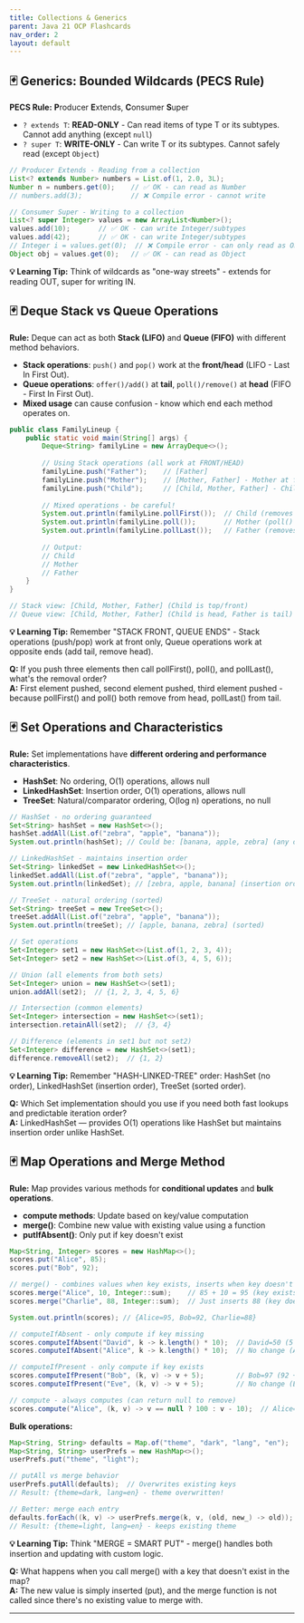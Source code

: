 ```yaml
---
title: Collections & Generics
parent: Java 21 OCP Flashcards
nav_order: 2
layout: default
---
```


## 🃏 Generics: Bounded Wildcards (PECS Rule)

**PECS Rule:** **P**roducer **E**xtends, **C**onsumer **S**uper

- `? extends T`: **READ-ONLY** - Can read items of type T or its subtypes. Cannot add anything (except `null`)
- `? super T`: **WRITE-ONLY** - Can write T or its subtypes. Cannot safely read (except `Object`)

```java
// Producer Extends - Reading from a collection
List<? extends Number> numbers = List.of(1, 2.0, 3L);
Number n = numbers.get(0);    // ✅ OK - can read as Number
// numbers.add(3);            // ❌ Compile error - cannot write

// Consumer Super - Writing to a collection  
List<? super Integer> values = new ArrayList<Number>();
values.add(10);       // ✅ OK - can write Integer/subtypes
values.add(42);       // ✅ OK - can write Integer/subtypes
// Integer i = values.get(0);  // ❌ Compile error - can only read as Object
Object obj = values.get(0);   // ✅ OK - can read as Object
```

**💡 Learning Tip:** Think of wildcards as "one-way streets" - extends for reading OUT, super for writing IN.


## 🃏 Deque Stack vs Queue Operations

**Rule:** Deque can act as both **Stack (LIFO)** and **Queue (FIFO)** with different method behaviors.
- **Stack operations**: `push()` and `pop()` work at the **front/head** (LIFO - Last In First Out).
- **Queue operations**: `offer()/add()` at **tail**, `poll()/remove()` at **head** (FIFO - First In First Out).
- **Mixed usage** can cause confusion - know which end each method operates on.

```java
public class FamilyLineup {
    public static void main(String[] args) {
        Deque<String> familyLine = new ArrayDeque<>();
        
        // Using Stack operations (all work at FRONT/HEAD)
        familyLine.push("Father");    // [Father]
        familyLine.push("Mother");    // [Mother, Father] - Mother at front
        familyLine.push("Child");     // [Child, Mother, Father] - Child at front
        
        // Mixed operations - be careful!
        System.out.println(familyLine.pollFirst());  // Child (removes from front/head)
        System.out.println(familyLine.poll());       // Mother (poll() = pollFirst(), removes from front/head)
        System.out.println(familyLine.pollLast());   // Father (removes from back/tail)
        
        // Output:
        // Child
        // Mother  
        // Father
    }
}

// Stack view: [Child, Mother, Father] (Child is top/front)
// Queue view: [Child, Mother, Father] (Child is head, Father is tail)
```

**💡 Learning Tip:** Remember "STACK FRONT, QUEUE ENDS" - Stack operations (push/pop) work at front only, Queue operations work at opposite ends (add tail, remove head).

**Q:** If you push three elements then call pollFirst(), poll(), and pollLast(), what's the removal order?  
**A:** First element pushed, second element pushed, third element pushed - because pollFirst() and poll() both remove from head, pollLast() from tail.

## 🃏 Set Operations and Characteristics

**Rule:** Set implementations have **different ordering and performance characteristics**.

- **HashSet**: No ordering, O(1) operations, allows null
- **LinkedHashSet**: Insertion order, O(1) operations, allows null  
- **TreeSet**: Natural/comparator ordering, O(log n) operations, no null

```java
// HashSet - no ordering guaranteed
Set<String> hashSet = new HashSet<>();
hashSet.addAll(List.of("zebra", "apple", "banana"));
System.out.println(hashSet); // Could be: [banana, apple, zebra] (any order)

// LinkedHashSet - maintains insertion order
Set<String> linkedSet = new LinkedHashSet<>();
linkedSet.addAll(List.of("zebra", "apple", "banana"));
System.out.println(linkedSet); // [zebra, apple, banana] (insertion order)

// TreeSet - natural ordering (sorted)
Set<String> treeSet = new TreeSet<>();
treeSet.addAll(List.of("zebra", "apple", "banana"));
System.out.println(treeSet); // [apple, banana, zebra] (sorted)

// Set operations
Set<Integer> set1 = new HashSet<>(List.of(1, 2, 3, 4));
Set<Integer> set2 = new HashSet<>(List.of(3, 4, 5, 6));

// Union (all elements from both sets)
Set<Integer> union = new HashSet<>(set1);
union.addAll(set2);  // {1, 2, 3, 4, 5, 6}

// Intersection (common elements)
Set<Integer> intersection = new HashSet<>(set1);
intersection.retainAll(set2);  // {3, 4}

// Difference (elements in set1 but not set2)
Set<Integer> difference = new HashSet<>(set1);
difference.removeAll(set2);  // {1, 2}
```

**💡 Learning Tip:** Remember "HASH-LINKED-TREE" order: HashSet (no order), LinkedHashSet (insertion order), TreeSet (sorted order).

**Q:** Which Set implementation should you use if you need both fast lookups and predictable iteration order?  
**A:** LinkedHashSet — provides O(1) operations like HashSet but maintains insertion order unlike HashSet.

## 🃏 Map Operations and Merge Method

**Rule:** Map provides various methods for **conditional updates** and **bulk operations**.

- **compute methods**: Update based on key/value computation
- **merge()**: Combine new value with existing value using a function
- **putIfAbsent()**: Only put if key doesn't exist

```java
Map<String, Integer> scores = new HashMap<>();
scores.put("Alice", 85);
scores.put("Bob", 92);

// merge() - combines values when key exists, inserts when key doesn't exist
scores.merge("Alice", 10, Integer::sum);    // 85 + 10 = 95 (key exists)
scores.merge("Charlie", 88, Integer::sum);  // Just inserts 88 (key doesn't exist)

System.out.println(scores); // {Alice=95, Bob=92, Charlie=88}

// computeIfAbsent - only compute if key missing
scores.computeIfAbsent("David", k -> k.length() * 10);  // David=50 (5 chars * 10)
scores.computeIfAbsent("Alice", k -> k.length() * 10);  // No change (Alice exists)

// computeIfPresent - only compute if key exists  
scores.computeIfPresent("Bob", (k, v) -> v + 5);        // Bob=97 (92 + 5)
scores.computeIfPresent("Eve", (k, v) -> v + 5);        // No change (Eve doesn't exist)

// compute - always computes (can return null to remove)
scores.compute("Alice", (k, v) -> v == null ? 100 : v - 10);  // Alice=85 (95 - 10)
```

**Bulk operations:**
```java
Map<String, String> defaults = Map.of("theme", "dark", "lang", "en");
Map<String, String> userPrefs = new HashMap<>();
userPrefs.put("theme", "light");

// putAll vs merge behavior
userPrefs.putAll(defaults);  // Overwrites existing keys
// Result: {theme=dark, lang=en} - theme overwritten!

// Better: merge each entry
defaults.forEach((k, v) -> userPrefs.merge(k, v, (old, new_) -> old));
// Result: {theme=light, lang=en} - keeps existing theme
```

**💡 Learning Tip:** Think "MERGE = SMART PUT" - merge() handles both insertion and updating with custom logic.

**Q:** What happens when you call merge() with a key that doesn't exist in the map?  
**A:** The new value is simply inserted (put), and the merge function is not called since there's no existing value to merge with.

---